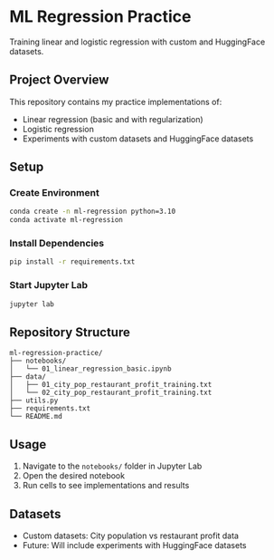 # ML Regression Practice

Training linear and logistic regression with custom and HuggingFace datasets.

## Project Overview

This repository contains my practice implementations of:

- Linear regression (basic and with regularization)
- Logistic regression
- Experiments with custom datasets and HuggingFace datasets

## Setup

### Create Environment

```bash
conda create -n ml-regression python=3.10
conda activate ml-regression
```

### Install Dependencies

```bash
pip install -r requirements.txt
```

### Start Jupyter Lab

```bash
jupyter lab
```

## Repository Structure

```
ml-regression-practice/
├── notebooks/
│   └── 01_linear_regression_basic.ipynb
├── data/
│   ├── 01_city_pop_restaurant_profit_training.txt
│   └── 02_city_pop_restaurant_profit_training.txt
├── utils.py
├── requirements.txt
└── README.md
```

## Usage

1. Navigate to the `notebooks/` folder in Jupyter Lab
2. Open the desired notebook
3. Run cells to see implementations and results

## Datasets

- Custom datasets: City population vs restaurant profit data
- Future: Will include experiments with HuggingFace datasets
